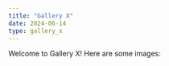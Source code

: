 ```yaml
---
title: "Gallery X"
date: 2024-06-14
type: gallery_x
---
```


Welcome to Gallery X! Here are some images:
